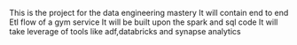 This is the project for the data engineering mastery
It will contain end to end Etl flow of a gym service
It will be built upon the spark and sql code
It will take leverage of tools like adf,databricks and synapse analytics

